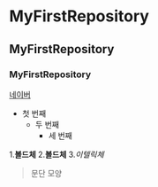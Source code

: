 # MyFirstRepository
## MyFirstRepository
### MyFirstRepository

[네이버](https://naver.com)

- 첫 번째
  - 두 번째
    - 세 번째

1.**볼드체**
2.__볼드체__
3.*이텔릭체*

>문단 모양
